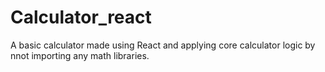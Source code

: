# Calculator_react
A basic calculator made using React and applying core calculator logic by nnot importing any math libraries.
